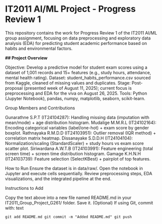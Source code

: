# **IT2011 AI/ML Project - Progress Review 1**

This repository contains the work for Progress Review 1 of the IT2011 AI/ML group assignment, focusing on data preprocessing and exploratory data analysis (EDA) for predicting student academic performance based on habits and environmental factors.

**## Project Overview**

Objective: Develop a predictive model for student exam scores using a dataset of 1,001 records and 15+ features (e.g., study hours, attendance, mental health rating).
Dataset: student_habits_performance.csv sourced from Kaggle, cleaned of missing values and duplicates.
Stage: Post-proposal (presented week of August 11, 2025); current focus is preprocessing and EDA for the viva on August 26, 2025.
Tools: Python (Jupyter Notebook), pandas, numpy, matplotlib, seaborn, scikit-learn.

Group Members and Contributions

Gunarathne S.P.T (IT24104287): Handling missing data (imputation with mean/mode) + age distribution histogram.
Mudalige M.M.R.L (IT24102164): Encoding categorical variables (label/one-hot) + exam score by gender boxplot.
Rathnayaka R.M.D.D (IT24103951): Outlier removal (IQR method) + correlation matrix heatmap.
Dissanayake S.D.D.H (IT24104104): Normalization/scaling (StandardScaler) + study hours vs exam score scatter plot.
Siriwardana A.W.T.B (IT24103991): Feature engineering (total screen time) + screen time distribution histogram.
Gamage K.H.N.H (IT24103739): Feature selection (SelectKBest) + pairplot of top features.

How to Run
Ensure the dataset is in data/raw/.
Open the notebook in Jupyter and execute cells sequentially.
Review preprocessing steps, EDA visualizations, and the integrated pipeline at the end.

Instructions to Add

Copy the text above into a new file named README.md in your IT2011_Group_Project_G261/ folder.
Save it.
(Optional) If using Git, commit with:
text

`git add README.md
git commit -m "Added README.md"
git push`